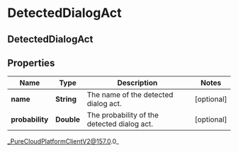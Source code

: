 # DetectedDialogAct

## DetectedDialogAct

## Properties

|Name | Type | Description | Notes|
|------------ | ------------- | ------------- | -------------|
| **name** | **String** | The name of the detected dialog act. | [optional] |
| **probability** | **Double** | The probability of the detected dialog act. | [optional] |



_PureCloudPlatformClientV2@157.0.0_
